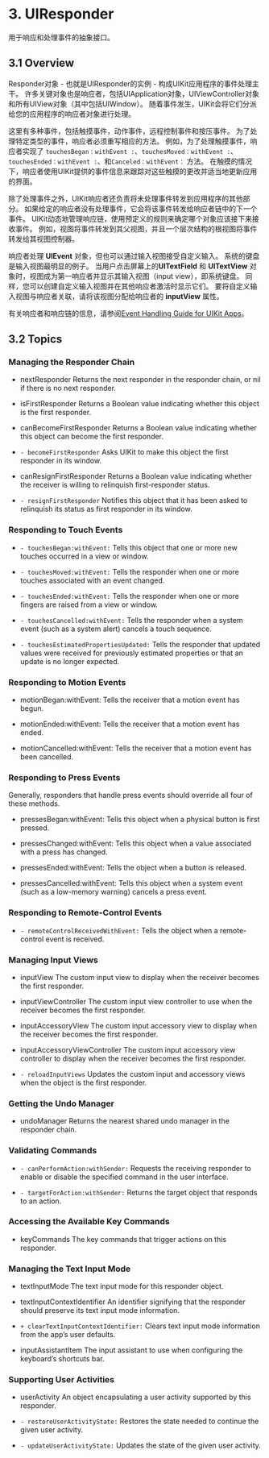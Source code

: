 # 3. UIResponder

用于响应和处理事件的抽象接口。

## 3.1 Overview

Responder对象 - 也就是UIResponder的实例 - 构成UIKit应用程序的事件处理主干。 许多关键对象也是响应者，包括UIApplication对象，UIViewController对象和所有UIView对象（其中包括UIWindow）。 随着事件发生，UIKit会将它们分派给您的应用程序的响应者对象进行处理。

这里有多种事件，包括触摸事件，动作事件，远程控制事件和按压事件。 为了处理特定类型的事件，响应者必须重写相应的方法。 例如，为了处理触摸事件，响应者实现了 `touchesBegan：withEvent :`、`touchesMoved：withEvent :`、 `touchesEnded：withEvent :`、和`Canceled：withEvent：` 方法。 在触摸的情况下，响应者使用UIKit提供的事件信息来跟踪对这些触摸的更改并适当地更新应用的界面。

除了处理事件之外，UIKit响应者还负责将未处理事件转发到应用程序的其他部分。 如果给定的响应者没有处理事件，它会将该事件转发给响应者链中的下一个事件。 UIKit动态地管理响应链，使用预定义的规则来确定哪个对象应该接下来接收事件。 例如，视图将事件转发到其父视图，并且一个层次结构的根视图将事件转发给其视图控制器。

响应者处理 **UIEvent** 对象，但也可以通过输入视图接受自定义输入。 系统的键盘是输入视图最明显的例子。 当用户点击屏幕上的**UITextField** 和 **UITextView** 对象时，视图成为第一响应者并显示其输入视图（input view），即系统键盘。 同样，您可以创建自定义输入视图并在其他响应者激活时显示它们。 要将自定义输入视图与响应者关联，请将该视图分配给响应者的 **inputView** 属性。

有关响应者和响应链的信息，请参阅[Event Handling Guide for UIKit Apps](https://developer.apple.com/library/content/documentation/EventHandling/Conceptual/EventHandlingiPhoneOS/index.html#//apple_ref/doc/uid/TP40009541)。

## 3.2 Topics
### Managing the Responder Chain
* nextResponder
  Returns the next responder in the responder chain, or nil if there is no next responder.

* isFirstResponder
  Returns a Boolean value indicating whether this object is the first responder.

* canBecomeFirstResponder
  Returns a Boolean value indicating whether this object can become the first responder.

* `- becomeFirstResponder`
  Asks UIKit to make this object the first responder in its window.

* canResignFirstResponder
  Returns a Boolean value indicating whether the receiver is willing to relinquish first-responder status.

* `- resignFirstResponder`
  Notifies this object that it has been asked to relinquish its status as first responder in its window.

### Responding to Touch Events
* `- touchesBegan:withEvent:`
  Tells this object that one or more new touches occurred in a view or window.

* `- touchesMoved:withEvent:`
  Tells the responder when one or more touches associated with an event changed.

* `- touchesEnded:withEvent:`
  Tells the responder when one or more fingers are raised from a view or window.

* `- touchesCancelled:withEvent:`
  Tells the responder when a system event (such as a system alert) cancels a touch sequence.

* `- touchesEstimatedPropertiesUpdated:`
  Tells the responder that updated values were received for previously estimated properties or that an update is no longer expected.

### Responding to Motion Events
- motionBegan:withEvent:
Tells the receiver that a motion event has begun.

- motionEnded:withEvent:
Tells the receiver that a motion event has ended.

- motionCancelled:withEvent:
Tells the receiver that a motion event has been cancelled.

### Responding to Press Events
Generally, responders that handle press events should override all four of these methods.

- pressesBegan:withEvent:
Tells this object when a physical button is first pressed.

- pressesChanged:withEvent:
Tells this object when a value associated with a press has changed.

- pressesEnded:withEvent:
Tells the object when a button is released.

- pressesCancelled:withEvent:
Tells this object when a system event (such as a low-memory warning) cancels a press event.

### Responding to Remote-Control Events
* `- remoteControlReceivedWithEvent:`
  Tells the object when a remote-control event is received.

### Managing Input Views
* inputView
  The custom input view to display when the receiver becomes the first responder.

* inputViewController
  The custom input view controller to use when the receiver becomes the first responder.

* inputAccessoryView
  The custom input accessory view to display when the receiver becomes the first responder.

* inputAccessoryViewController
  The custom input accessory view controller to display when the receiver becomes the first responder.

* `- reloadInputViews`
  Updates the custom input and accessory views when the object is the first responder.

### Getting the Undo Manager
* undoManager
  Returns the nearest shared undo manager in the responder chain.

### Validating Commands
* `- canPerformAction:withSender:`
  Requests the receiving responder to enable or disable the specified command in the user interface.

* `- targetForAction:withSender:`
  Returns the target object that responds to an action.

### Accessing the Available Key Commands
* keyCommands
  The key commands that trigger actions on this responder.

### Managing the Text Input Mode
* textInputMode
  The text input mode for this responder object.

* textInputContextIdentifier
  An identifier signifying that the responder should preserve its text input mode information.

* `+ clearTextInputContextIdentifier:`
  Clears text input mode information from the app’s user defaults.

* inputAssistantItem
  The input assistant to use when configuring the keyboard’s shortcuts bar.

### Supporting User Activities

* userActivity
An object encapsulating a user activity supported by this responder.

* `- restoreUserActivityState:`
  Restores the state needed to continue the given user activity.

* `- updateUserActivityState:`
  Updates the state of the given user activity.